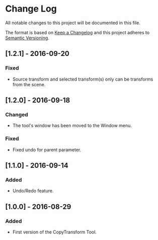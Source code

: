 # Change Log
All notable changes to this project will be documented in this file.

The format is based on [Keep a Changelog](http://keepachangelog.com/) 
and this project adheres to [Semantic Versioning](http://semver.org/).

## [1.2.1] - 2016-09-20
### Fixed
- Source transform and selected transform(s) only can be transforms from the scene.

## [1.2.0] - 2016-09-18
### Changed
- The tool's window has been moved to the Window menu.

### Fixed
- Fixed undo for parent parameter.

## [1.1.0] - 2016-09-14
### Added
- Undo/Redo feature.

## [1.0.0] - 2016-08-29
### Added
- First version of the CopyTransform Tool.
